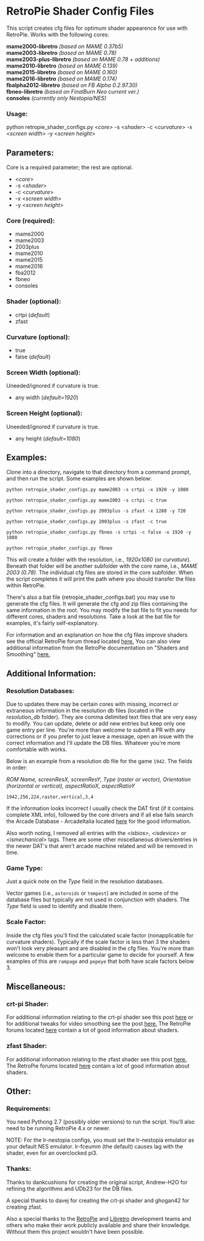 # RetroPie Shader Config Files

This script creates cfg files for optimum shader appearence for use with RetroPie. Works with the following cores:

  **mame2000-libretro** *(based on MAME 0.37b5)*<br>
  **mame2003-libretro** *(based on MAME 0.78)*<br>
  **mame2003-plus-libretro** *(based on MAME 0.78 + additions)*<br>
  **mame2010-libretro** *(based on MAME 0.139)*<br>
  **mame2015-libretro** *(based on MAME 0.160)*<br>
  **mame2016-libretro** *(based on MAME 0.174)*<br>
  **fbalpha2012-libretro** *(based on FB Alpha 0.2.97.30)*<br>
  **fbneo-libretro** *(based on FinalBurn Neo current ver.)*<br>
  **consoles** *(currently only Nestopia/NES)*<br>

### Usage:

python retropie_shader_configs.py \<*core*\> -s \<*shader*\> -c \<*curvature*\> -x \<*screen width*\> -y \<*screen height*\>

## Parameters:
  Core is a required parameter; the rest are optional.
  * \<*core*\>
  * -s \<*shader*\>
  * -c \<*curvature*\>
  * -x \<*screen width*\>
  * -y \<*screen height*\>

### Core (required):
  * mame2000
  * mame2003
  * 2003plus
  * mame2010
  * mame2015
  * mame2016
  * fba2012
  * fbneo
  * consoles

### Shader (optional):
  * crtpi (*default*)
  * zfast

### Curvature (optional):
  * true
  * false (*default*)

### Screen Width (optional):
  Uneeded/ignored if curvature is true.
  * any width (*default=1920*)

### Screen Height (optional):
  Uneeded/ignored if curvature is true.
  * any height (*default=1080*)

## Examples:

Clone into a directory, navigate to that directory from a command prompt, and then run the script. Some examples are shown below:

  ```python retropie_shader_configs.py mame2003 -s crtpi -x 1920 -y 1080```  

  ```python retropie_shader_configs.py mame2003 -s crtpi -c true```  

  ```python retropie_shader_configs.py 2003plus -s zfast -x 1280 -y 720```  

  ```python retropie_shader_configs.py 2003plus -s zfast -c true```  

  ```python retropie_shader_configs.py fbneo -s crtpi -c false -x 1920 -y 1080```  

  ```python retropie_shader_configs.py fbneo```  

This will create a folder with the resolution, i.e., *1920x1080* (or *curvature*). Beneath that folder will be another subfolder with the core name, i.e., *MAME 2003 (0.78)*. The individual cfg files are stored in the core subfolder. When the script completes it will print the path where you should transfer the files within RetroPie.

There's also a bat file (retropie_shader_configs.bat) you may use to generate the cfg files. It will generate the cfg and zip files containing the same information in the root. You may modify the bat file to fit you needs for different cores, shaders and resolutions. Take a look at the bat file for examples, it's fairly self-explanatory.

For information and an explanation on how the cfg files improve shaders see the official RetroPie forum thread located [here.](https://retropie.org.uk/forum/topic/4046/crt-pi-shader-users-reduce-scaling-artifacts-with-these-configs-in-lr-mame2003-lr-fbalpha-lr-nestopia-and-more-to-come) You can also view additional information from the RetroPie documentation on "Shaders and Smoothing" [here.](https://retropie.org.uk/docs/Shaders-and-Smoothing/)

## Additional Information:

### Resolution Databases:
Due to updates there may be certain cores with missing, incorrect or extraneous information in the resolution db files (located in the *resolution_db* folder). They are comma delimited text files that are very easy to modify. You can update, delete or add new entries but keep only one game entry per line. You're more than welcome to submit a PR with any corrections or if you prefer to just leave a message, open an issue with the correct information and I'll update the DB files. Whatever you're more comfortable with works.

Below is an example from a resolution db file for the game ```1942```. The fields in order:

*ROM Name, screenResX, screenResY, Type (raster or vector), Orientation (horizontal or vertical), aspectRatioX, aspectRatioY*

  ```1942,256,224,raster,vertical,3,4```

If the information looks incorrect I usually check the DAT first (if it contains complete XML info), followed by the core drivers and if all else fails search the Arcade Database - ArcadeItalia located [here](http://adb.arcadeitalia.net/) for the good information.

Also worth noting, I removed all entries with the *\<isbios\>*, *\<isdevice\>* or *\<ismechanical\>* tags. There are some other miscellaneous drivers/entries in the newer DAT's that aren't arcade machine related and will be removed in time.

### Game Type:
Just a quick note on the *Type* field in the resolution databases.

Vector games (i.e., ```asteroids``` or ```tempest```) are included in some of the database files but typically are not used in conjunction with shaders. The *Type* field is used to identify and disable them.

### Scale Factor:
Inside the cfg files you'll find the calculated scale factor (nonapplicable for curvature shaders). Typically if the scale factor is less than 3 the shaders won't look very pleasant and are disabled in the cfg files. You're more than welcome to enable them for a particular game to decide for yourself. A few examples of this are ```rampage``` and ```popeye``` that both have scale factors below 3.

## Miscellaneous:

### crt-pi Shader:
For additional information relating to the crt-pi shader see this post [here](https://retropie.org.uk/forum/topic/897/updated-crt-pi-shader) or for additional tweaks for video smoothing see the post [here.](https://retropie.org.uk/forum/topic/2592/video-smoothing-yay-or-nay/25) The RetroPie forums located [here](https://retropie.org.uk/forum/) contain a lot of good information about shaders.

### zfast Shader:
For additional information relating to the zfast shader see this post [here.](https://retropie.org.uk/forum/topic/13356/new-crt-lcd-shaders-for-rpi3-they-run-at-60fps-at-higher-resolutions-and-are-configurable)  The RetroPie forums located [here](https://retropie.org.uk/forum/) contain a lot of good information about shaders.

## Other:

### Requirements:
You need Pythong 2.7 (possibly older versions) to run the script. You'll also need to be running RetroPie 4.x or newer.

NOTE: For the lr-nestopia configs, you must set the lr-nestopia emulator as your default NES emulator. lr-fceumm (the default) causes lag with the shader, even for an overclocked pi3.

### Thanks:
Thanks to dankcushions for creating the original script, Andrew-H2O for refining the algorithms and UDb23 for the DB files.

A special thanks to davej for creating the crt-pi shader and ghogan42 for creating zfast.

Also a special thanks to the [RetroPie](https://retropie.org.uk) and [Libretro](https://github.com/libretro) development teams and others who make their work publicly available and share their knowledge. Without them this project wouldn't have been possible.
